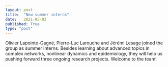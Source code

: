 ```yaml
---
layout: post
title:  "New summer interns"
date:   2021-05-03
published: True
type: "post"
---
```


Olivier Lapointe-Gagné, Pierre-Luc Larouche and Jérémi Lesage joined the group as summer interns. Besides learning about advanced topics in complex networks, nonlinear dynamics and epidemiology, they will help us pushing forward three ongoing research projects. Welcome to the team!
